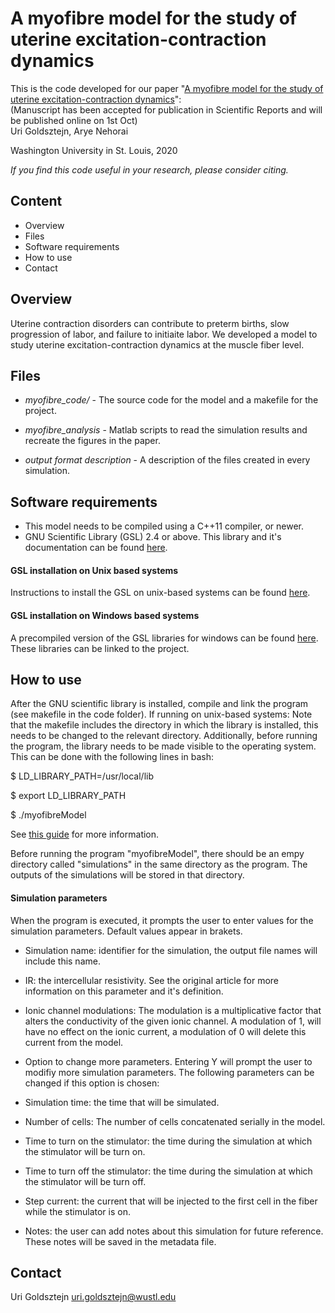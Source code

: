 # A myofibre model for the study of uterine excitation-contraction dynamics
<!--[![DOI]()]()-->
<!--This is the code developed for our paper ____:-->
<!--(link)-->
This is the code developed for our paper "[A myofibre model for the study of uterine excitation-contraction dynamics](https://www.ese.wustl.edu/~nehorai/research/uterine_myofiber/Goldsztejn_Nehorai_Scientific_Reports.html)":\
(Manuscript has been accepted for publication in Scientific Reports and will be published online on 1st Oct)\
Uri Goldsztejn, Arye Nehorai

Washington University in St. Louis, 2020

*If you find this code useful in your research, please consider citing.*

## Content
* Overview
* Files
* Software requirements
* How to use
* Contact

## Overview

Uterine contraction disorders can contribute to preterm births, slow progression of labor, and failure to initiaite labor. We developed a model to study uterine excitation-contraction dynamics at the muscle fiber level.

## Files

* *myofibre_code/* - The source code for the model and a makefile for the project.
<!---* *myofiber_lite_code/* The source code for a simplyfied version of our model. The computations are much faster and don't require the GNU scientific library. This version produces limited and approximated results, see the readme in this folder for further info.!--->
* *myofibre_analysis* - Matlab scripts to read the simulation results and recreate the figures in the paper.

* *output format description* - A description of the files created in every simulation.

## Software requirements

* This model needs to be compiled using a C++11 compiler, or newer.
* GNU Scientific Library (GSL) 2.4 or above.
This library and it's documentation can be found [here](https://www.gnu.org/software/gsl/).
<!---*The lite version does not use the GSL and can be run without it.!--->


#### GSL installation on Unix based systems

Instructions to install the GSL on unix-based systems can be found [here](https://coral.ise.lehigh.edu/jild13/2016/07/11/hello/).

#### GSL installation on Windows based systems

A precompiled version of the GSL libraries for windows can be found [here](https://www.bruot.org/hp/libraries/).
These libraries can be linked to the project.

## How to use

After the GNU scientific library is installed, compile and link the program (see makefile in the code folder).
If running on unix-based systems:
Note that the makefile includes the directory in which the library is installed, this needs to be changed to the relevant directory. Additionally, before running the program, the library needs to be made visible to the operating system. This can be done with the following lines in bash:

$ LD_LIBRARY_PATH=/usr/local/lib

$ export LD_LIBRARY_PATH

$ ./myofibreModel

See [this guide](https://www.gnu.org/software/gsl/doc/html/usage.html) for more information.

Before running the program "myofibreModel", there should be an empy directory called "simulations" in the same directory as the program. The outputs of the simulations will be stored in that directory.

#### Simulation parameters
When the program is executed, it prompts the user to enter values for the simulation parameters.
Default values appear in brakets.

+ Simulation name: identifier for the simulation, the output file names will include this name.
+ IR: the intercellular resistivity. See the original article for more information on this parameter and it's definition.
+ Ionic channel modulations: The modulation is a multiplicative factor that alters the conductivity of the given ionic channel.
A modulation of 1, will have no effect on the ionic current, a modulation of 0 will delete this current from the model.

+ Option to change more parameters. Entering Y will prompt the user to modifiy more simulation parameters.
The following parameters can be changed if this option is chosen:
+ Simulation time: the time that will be simulated.
+ Number of cells: The number of cells concatenated serially in the model.
+ Time to turn on the stimulator: the time during the simulation at which the stimulator will be turn on.
+ Time to turn off the stimulator: the time during the simulation at which the stimulator will be turn off.
+ Step current: the current that will be injected to the first cell in the fiber while the stimulator is on.
+ Notes: the user can add notes about this simulation for future reference. These notes will be saved in the metadata file.

## Contact
Uri Goldsztejn
uri.goldsztejn@wustl.edu
